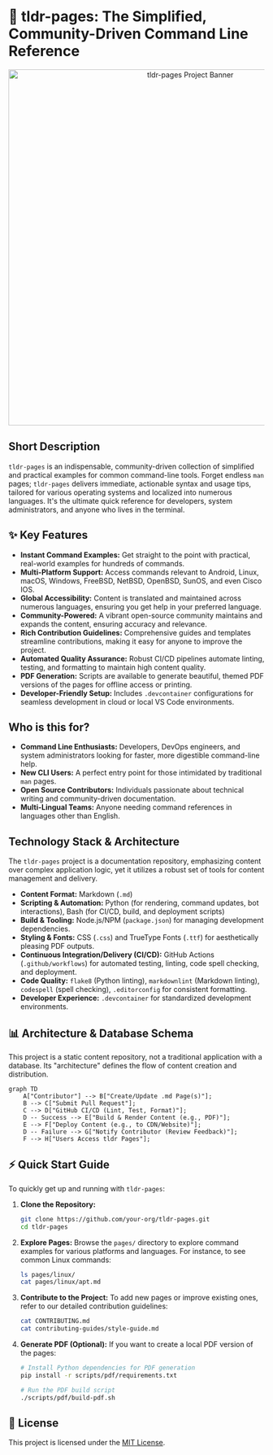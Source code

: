 # 🚀 tldr-pages: The Simplified, Community-Driven Command Line Reference

<p align="center"><img src="./images/banner.png" alt="tldr-pages Project Banner" width="700"></p>

## Short Description
`tldr-pages` is an indispensable, community-driven collection of simplified and practical examples for common command-line tools. Forget endless `man` pages; `tldr-pages` delivers immediate, actionable syntax and usage tips, tailored for various operating systems and localized into numerous languages. It's the ultimate quick reference for developers, system administrators, and anyone who lives in the terminal.

## ✨ Key Features
*   **Instant Command Examples:** Get straight to the point with practical, real-world examples for hundreds of commands.
*   **Multi-Platform Support:** Access commands relevant to Android, Linux, macOS, Windows, FreeBSD, NetBSD, OpenBSD, SunOS, and even Cisco IOS.
*   **Global Accessibility:** Content is translated and maintained across numerous languages, ensuring you get help in your preferred language.
*   **Community-Powered:** A vibrant open-source community maintains and expands the content, ensuring accuracy and relevance.
*   **Rich Contribution Guidelines:** Comprehensive guides and templates streamline contributions, making it easy for anyone to improve the project.
*   **Automated Quality Assurance:** Robust CI/CD pipelines automate linting, testing, and formatting to maintain high content quality.
*   **PDF Generation:** Scripts are available to generate beautiful, themed PDF versions of the pages for offline access or printing.
*   **Developer-Friendly Setup:** Includes `.devcontainer` configurations for seamless development in cloud or local VS Code environments.

## Who is this for?
*   **Command Line Enthusiasts:** Developers, DevOps engineers, and system administrators looking for faster, more digestible command-line help.
*   **New CLI Users:** A perfect entry point for those intimidated by traditional `man` pages.
*   **Open Source Contributors:** Individuals passionate about technical writing and community-driven documentation.
*   **Multi-Lingual Teams:** Anyone needing command references in languages other than English.

## Technology Stack & Architecture
The `tldr-pages` project is a documentation repository, emphasizing content over complex application logic, yet it utilizes a robust set of tools for content management and delivery.

*   **Content Format:** Markdown (`.md`)
*   **Scripting & Automation:** Python (for rendering, command updates, bot interactions), Bash (for CI/CD, build, and deployment scripts)
*   **Build & Tooling:** Node.js/NPM (`package.json`) for managing development dependencies.
*   **Styling & Fonts:** CSS (`.css`) and TrueType Fonts (`.ttf`) for aesthetically pleasing PDF outputs.
*   **Continuous Integration/Delivery (CI/CD):** GitHub Actions (`.github/workflows`) for automated testing, linting, code spell checking, and deployment.
*   **Code Quality:** `flake8` (Python linting), `markdownlint` (Markdown linting), `codespell` (spell checking), `.editorconfig` for consistent formatting.
*   **Developer Experience:** `.devcontainer` for standardized development environments.

## 📊 Architecture & Database Schema
This project is a static content repository, not a traditional application with a database. Its "architecture" defines the flow of content creation and distribution.

```mermaid
graph TD
    A["Contributor"] --> B["Create/Update .md Page(s)"];
    B --> C["Submit Pull Request"];
    C --> D["GitHub CI/CD (Lint, Test, Format)"];
    D -- Success --> E["Build & Render Content (e.g., PDF)"];
    E --> F["Deploy Content (e.g., to CDN/Website)"];
    D -- Failure --> G["Notify Contributor (Review Feedback)"];
    F --> H["Users Access tldr Pages"];
```

## ⚡ Quick Start Guide
To quickly get up and running with `tldr-pages`:

1.  **Clone the Repository:**
    ```bash
    git clone https://github.com/your-org/tldr-pages.git
    cd tldr-pages
    ```
2.  **Explore Pages:**
    Browse the `pages/` directory to explore command examples for various platforms and languages. For instance, to see common Linux commands:
    ```bash
    ls pages/linux/
    cat pages/linux/apt.md
    ```
3.  **Contribute to the Project:**
    To add new pages or improve existing ones, refer to our detailed contribution guidelines:
    ```bash
    cat CONTRIBUTING.md
    cat contributing-guides/style-guide.md
    ```
4.  **Generate PDF (Optional):**
    If you want to create a local PDF version of the pages:
    ```bash
    # Install Python dependencies for PDF generation
    pip install -r scripts/pdf/requirements.txt
    
    # Run the PDF build script
    ./scripts/pdf/build-pdf.sh
    ```

## 📜 License
This project is licensed under the [MIT License](LICENSE.md).